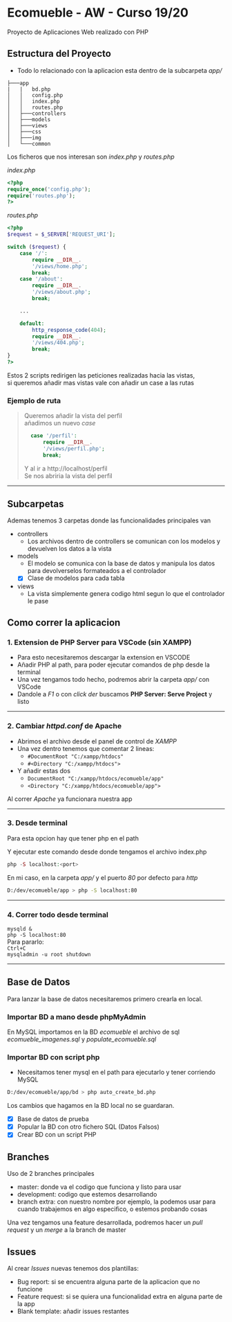 # Ecomueble - AW - Curso 19/20
Proyecto de Aplicaciones Web realizado con PHP

## Estructura del Proyecto
- Todo lo relacionado con la aplicacion esta dentro de la subcarpeta *app/*
```
├───app
|   |   bd.php
│   │   config.php
│   │   index.php
│   │   routes.php
│   ├───controllers  
│   ├───models   
│   ├───views  
│   ├───css  
│   ├───img   
│   └───common  
```
Los ficheros que nos interesan son *index.php* y *routes.php*  

*index.php*
```php
<?php
require_once('config.php');
require('routes.php');
?>
```
*routes.php*
```php
<?php
$request = $_SERVER['REQUEST_URI'];

switch ($request) {
    case '/':
        require __DIR__.
        '/views/home.php';
        break;
    case '/about':
        require __DIR__.
        '/views/about.php';
        break;

    ...

    default:
        http_response_code(404);
        require __DIR__.
        '/views/404.php';
        break;
} 
?>
```
Estos 2 scripts redirigen las peticiones realizadas hacia las vistas,  
si queremos añadir mas vistas vale con añadir un case a las rutas
### Ejemplo de ruta
>Queremos añadir la vista del perfil  
añadimos un nuevo *case*
>```php 
>   case '/perfil':
>       require __DIR__.
>       '/views/perfil.php';
>       break;  
>```
>Y al ir a http://localhost/perfil  
Se nos abriria la vista del perfil  

---

## Subcarpetas
Ademas tenemos 3 carpetas donde las funcionalidades principales van
- controllers
    - Los archivos dentro de controllers se comunican con los modelos y devuelven los datos a la vista
- models
    - El modelo se comunica con la base de datos y manipula los datos para devolverselos formateados a el controlador  
    - [x] Clase de modelos para cada tabla
- views
    - La vista simplemente genera codigo html segun lo que el controlador le pase

## Como correr la aplicacion
### 1. Extension de PHP Server para VSCode (sin XAMPP)
- Para esto necesitaremos descargar la extension en VSCODE  
- Añadir PHP al path, para poder ejecutar comandos de php desde la terminal
- Una vez tengamos todo hecho, podremos abrir la carpeta *app/* con VSCode
- Dandole a *F1* o con *click der* buscamos **PHP Server: Serve Project** y listo

---
### 2. Cambiar *httpd.conf* de Apache
- Abrimos el archivo desde el panel de control de *XAMPP*
- Una vez dentro tenemos que comentar 2 lineas:
    - ```#DocumentRoot "C:/xampp/htdocs"```
    - ```#<Directory "C:/xampp/htdocs">```  
- Y añadir estas dos
    - ```DocumentRoot "C:/xampp/htdocs/ecomueble/app"```
    - ```<Directory "C:/xampp/htdocs/ecomueble/app">```  

Al correr *Apache* ya funcionara nuestra app

---
### 3. Desde terminal
Para esta opcion hay que tener php en el path 

Y ejecutar este comando desde donde tengamos el archivo index.php
```php
php -S localhost:<port>
```
En mi caso, en la carpeta *app/* y el puerto *80* por defecto para *http*
```bash
D:/dev/ecomueble/app > php -S localhost:80
```
---

### 4. Correr todo desde terminal
`mysqld &`  
`php -S localhost:80`    
Para pararlo:  
`Ctrl+C`  
`mysqladmin -u root shutdown`

---

## Base de Datos

Para lanzar la base de datos necesitaremos primero crearla en local.

### Importar BD a mano desde phpMyAdmin
En MySQL importamos en la BD *ecomueble* el archivo de sql *ecomueble_imagenes.sql* y *populate_ecomueble.sql*  
### Importar BD con script php
- Necesitamos tener mysql en el path para ejecutarlo y tener corriendo MySQL
```bash
D:/dev/ecomueble/app/bd > php auto_create_bd.php
```
Los cambios que hagamos en la BD local no se guardaran.
- [x] Base de datos de prueba
- [x] Popular la BD con otro fichero SQL (Datos Falsos)
- [x] Crear BD con un script PHP

## Branches

Uso de 2 branches principales
- master: donde va el codigo que funciona y listo para usar
- development: codigo que estemos desarrollando
- branch extra: con nuestro nombre por ejemplo, la podemos usar para cuando trabajemos en algo especifico, o estemos probando cosas

Una vez tengamos una feature desarrollada, podremos hacer un *pull request* y un *merge* a la branch de master

## Issues

Al crear *Issues* nuevas tenemos dos plantillas:
- Bug report: si se encuentra alguna parte de la aplicacion que no funcione
- Feature request: si se quiera una funcionalidad extra en alguna parte de la app
- Blank template: añadir issues restantes
